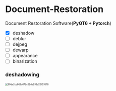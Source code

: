 # Document-Restoration
Document Restoration Software(**PyQT6 + Pytorch**)
- [x] deshadow
- [ ] deblur
- [ ] dejpeg
- [ ] dewarp
- [ ] appearance
- [ ] binarization

### deshadowing
<img src="https://github.com/user-attachments/assets/4950bd15-5fac-48b2-a70b-1dbf2425ee28" alt="89de2cc669a072c36de638d22f03576" style="zoom:50%;" />

